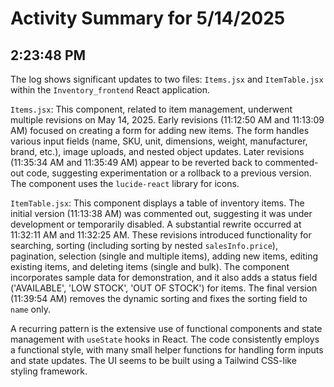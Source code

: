 # Activity Summary for 5/14/2025

## 2:23:48 PM
The log shows significant updates to two files: `Items.jsx` and `ItemTable.jsx` within the `Inventory_frontend` React application.

`Items.jsx`: This component, related to item management, underwent multiple revisions on May 14, 2025.  Early revisions (11:12:50 AM and 11:13:09 AM) focused on creating a form for adding new items.  The form handles various input fields (name, SKU, unit, dimensions, weight, manufacturer, brand, etc.), image uploads, and nested object updates.  Later revisions (11:35:34 AM and 11:35:49 AM) appear to be reverted back to commented-out code, suggesting experimentation or a rollback to a previous version.  The component uses the `lucide-react` library for icons.

`ItemTable.jsx`:  This component displays a table of inventory items. The initial version (11:13:38 AM) was commented out, suggesting it was under development or temporarily disabled.  A substantial rewrite occurred at 11:32:11 AM and 11:32:25 AM.  These revisions introduced functionality for searching, sorting (including sorting by nested `salesInfo.price`), pagination, selection (single and multiple items), adding new items, editing existing items, and deleting items (single and bulk).  The component incorporates sample data for demonstration, and it also adds a status field ('AVAILABLE', 'LOW STOCK', 'OUT OF STOCK') for items. The final version (11:39:54 AM) removes the dynamic sorting and fixes the sorting field to `name` only.


A recurring pattern is the extensive use of functional components and state management with `useState` hooks in React.  The code consistently employs a functional style, with many small helper functions for handling form inputs and state updates.  The UI seems to be built using a Tailwind CSS-like styling framework.
